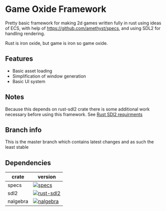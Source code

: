 # Game Oxide Framework

Pretty basic framework for making 2d games written fully in rust using ideas of ECS, with help of https://github.com/amethyst/specs, and using SDL2 for handling rendering.

Rust is iron oxide, but game is iron so game oxide.

## Features

* Basic asset loading
* Simplification of window generation
* Basic UI system

## Notes

Because this depends on rust-sdl2 crate there is some additional work necessary before using this framework. See [Rust SDl2 requirments](https://github.com/Rust-SDL2/rust-sdl2/blob/master/README.md#sdl20-development-libraries)

## Branch info
This is the master branch which contains latest changes and as such the least stable

## Dependencies

| crate   | version                                                                                        |
----------|------------------------------------------------------------------------------------------------|
| specs   | [![specs](https://img.shields.io/crates/v/specs.svg)](https://crates.io/crates/specs/)         |
| sdl2    | [![rust-sdl2](https://img.shields.io/crates/v/sdl2.svg)](https://crates.io/crates/sdl2)        |
| nalgebra| [![nalgebra](https://img.shields.io/crates/v/nalgebra.svg)](https://crates.io/crates/nalgebra) |
